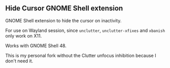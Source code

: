 ## Hide Cursor GNOME Shell extension

GNOME Shell extension to hide the cursor on inactivity.

For use on Wayland session, since `unclutter`, `unclutter-xfixes` and `xbanish` only work on X11.

Works with GNOME Shell 48.

This is my personal fork without the Clutter unfocus inhibition because I don't need it.
